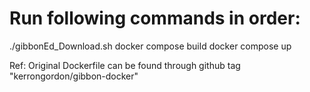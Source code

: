 # Run following commands in order:

./gibbonEd_Download.sh
docker compose build
docker compose up

Ref: Original Dockerfile can be found through github tag  "kerrongordon/gibbon-docker"